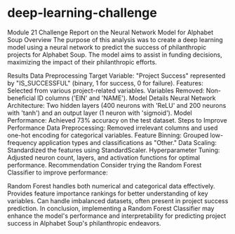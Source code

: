 # deep-learning-challenge
Module 21 Challenge
Report on the Neural Network Model for Alphabet Soup
Overview
The purpose of this analysis was to create a deep learning model using a neural network to predict the success of philanthropic projects for Alphabet Soup. The model aims to assist in funding decisions, maximizing the impact of their philanthropic efforts.

Results
Data Preprocessing
    Target Variable: "Project Success" represented by "IS_SUCCESSFUL" (binary, 1 for success, 0 for failure).
    Features: Selected from various project-related variables.
    Variables Removed: Non-beneficial ID columns ('EIN' and 'NAME').
Model Details
    Neural Network Architecture: Two hidden layers (400 neurons with 'ReLU' and 200 neurons with 'tanh') and an output layer (1 neuron with 'sigmoid').
    Model Performance: Achieved 73% accuracy on the test dataset.
    Steps to Improve Performance
Data Preprocessing: Removed irrelevant columns and used one-hot encoding for categorical variables.
Feature Binning: Grouped low-frequency application types and classifications as "Other."
Data Scaling: Standardized the features using StandardScaler.
Hyperparameter Tuning: Adjusted neuron count, layers, and activation functions for optimal performance.
Recommendation
Consider trying the Random Forest Classifier to improve performance:

Random Forest handles both numerical and categorical data effectively.
Provides feature importance rankings for better understanding of key variables.
Can handle imbalanced datasets, often present in project success prediction.
In conclusion, implementing a Random Forest Classifier may enhance the model's performance and interpretability for predicting project success in Alphabet Soup's philanthropic endeavors.